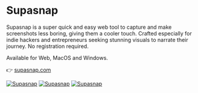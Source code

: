 # Supasnap

Supasnap is a super quick and easy web tool to capture and make screenshots less boring, giving them a cooler touch. Crafted especially for indie hackers and entrepreneurs seeking stunning visuals to narrate their journey. No registration required.

Available for Web, MacOS and Windows.

👉 [supasnap.com](https://supasnap.com)

[![Supasnap](https://supasnap.com/images/app-github/app-github1.jpg)](https://supasnap.com)
[![Supasnap](https://supasnap.com/images/app-github/app-github2.jpg)](https://supasnap.com)
[![Supasnap](https://supasnap.com/images/app-github/app-github3.jpg)](https://supasnap.com)
